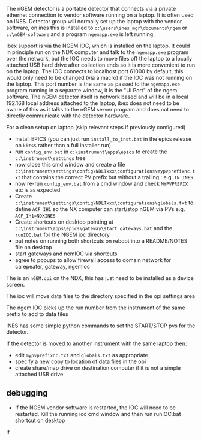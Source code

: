 The nGEM detector is a portable detector that connects via a private ethernet connection to vendor software running on a laptop. It is often used on INES. Detector group will normally set up the laptop with the vendor software, on ines this is installed to `c:\users\ines_mgr\documents\ngem` or `c:\nGEM-software` and a program `ngemapp.exe` is left running.

Ibex support is via the NGEM IOC, which is installed on the laptop. It could in principle run on the NDX computer and talk to the `ngemapp.exe` program over the network, but the IOC needs to move files off the laptop to a locally attached USB hard drive after collection ends so it is more convenient to run on the laptop. The IOC connects to localhost port 61000 by default, this would only need to be changed (via a macro) if the IOC was not running on the laptop. This port number is the same as passed to the `ngemapp.exe` program running in a separate window, it is the "UI Port" of the ngem software. The nGEM detector itself is network based and will be in a local 192.168 local address attached to the laptop, ibex does not need to be aware of this as it talks to the nGEM server program and does not need to directly communicate with the detector hardware.   

For a clean setup on laptop (skip relevant steps if previously configured)
* Install EPICS (you can just run `install_to_inst.bat` in the epics release on `kits$` rather than a full installer run)
* run `config_env.bat` in `c:\instrument\apps\epics` to create the `c:\instrument\settings` tree
* now close this cmd window and create a file `c:\instrument\settings\config\NDLTxxx\configurations\mypvprefixnc.txt` that contains the correct PV prefix but without a trailing : e.g. `IN:INES`
* now re-run `config_env.bat` from a cmd window and check `MYPVPREFIX` etc is as expected
* Create `c:\instrument\settings\config\NDLTxxx\configurations\globals.txt` to define `ACF_IH1` so the NX computer can start/stop nGEM via PVs e.g. `ACF_IH1=NDXINES`
* Create shortcuts on desktop pointing at `c:\instrument\apps\epics\gateway\start_gateways.bat` and the `runIOC.bat` for the NGEM ioc directory
* put notes on running both shortcuts on reboot into a README/NOTES file on desktop
* start gateways and nemIOC via shortcuts
* agree to popups to allow firewall access to domain network for carepeater, gateway, ngemioc

The is an `nGEM.opi` on the NDX, this has just need to be installed as a device screen.

The ioc will move data files to the directory specified in the opi settings area

The ngem IOC picks up the run number from the instrument of the same prefix to add to data files  

INES has some simple python commands to set the START/STOP pvs for the detector. 

If the detector is moved to another instrument with the same laptop then:

* edit `mypvprefixnc.txt` and `globals.txt` as appropriate
* specify a new copy to location of data files in the opi
* create share/map drive on destination computer if it is not a simple attached USB drive

## debugging 

* If the NGEM vendor software is restarted, the IOC will need to be restarted. Kill the running ioc cmd window and then run runIOC.bat shortcut on desktop


If      
